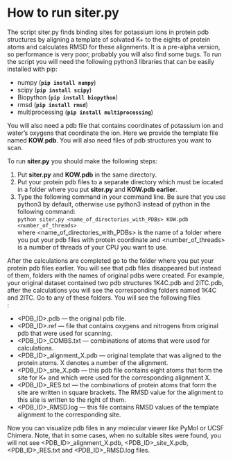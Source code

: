 # How to run **siter.py**
The script siter.py finds binding sites for potassium ions in protein pdb structures by aligning a template of solvated K+ to the eights of protein atoms and calculates RMSD for these alignments. It is a pre-alpha version, so performance is very poor, probably you will also find some bugs. To run the script you will need the following python3 libraries that can be easily installed with pip:
+ numpy (**`pip install numpy`**)
+ scipy (**`pip install scipy`**)
+ Biopython (**`pip install biopython`**)
+ rmsd (**`pip install rmsd`**)
+ multiprocessing (**`pip install multiprocessing`**)

You will also need a pdb file that contains coordinates of potassium ion and water’s oxygens that coordinate the ion. Here we provide the template file named **KOW.pdb**. You will also need files of pdb structures you want to scan.

To run **siter.py** you should make the following steps:
1. Put **siter.py** and **KOW.pdb** in the same directory.
1. Put your protein pdb files to a separate directory which must be located in a folder where you put **siter.py** and **KOW.pdb earlier**.
1. Type the following command in your command line. Be sure that you use python3 by default, otherwise use python3 instead of python in the following command:\
   `python siter.py <name_of_directories_with_PDBs> KOW.pdb <number_of_threads>`\
  where <name_of_directories_with_PDBs> is the name of a folder where you put your pdb files with protein coordinate and <number_of_threads> is a number of threads of your CPU you want to use. 

After the calculations are completed go to the folder where you put your protein pdb files earlier. You will see that pdb files disappeared but instead of them, folders with the names of original pdbs were created. For example, your original dataset contained two pdb structures 1K4C.pdb and 2ITC.pdb, after the calculations you will see the corresponding folders named 1K4C and 2ITC. Go to any of these folders. You will see the following files <br />:
* <PDB_ID>.pdb — the original pdb file.
* <PDB_ID>.ref — file that contains oxygens and nitrogens from original pdb that were used for scanning.
* <PDB_ID>_COMBS.txt — combinations of atoms that were used for calculations.
* <PDB_ID>_alignment_X.pdb — original template that was aligned to the protein atoms. X denotes a number of the alignment. 
* <PDB_ID>_site_X.pdb — this pdb file contains eight atoms that form the site for K+ and which were used for the corresponding alignment X.
* <PDB_ID>_RES.txt — the combinations of protein atoms that form the site are written in square brackets. The RMSD value for the alignment to this site is written to the right of them.
* <PDB_ID>_RMSD.log — this file contains RMSD values of the template alignment to the corresponding site. 

Now you can visualize pdb files in any molecular viewer like PyMol or UCSF Chimera.
Note, that in some cases, when no suitable sites were found, you will not see <PDB_ID>_alignment_X.pdb, <PDB_ID>_site_X.pdb, <PDB_ID>_RES.txt and <PDB_ID>_RMSD.log files. 
